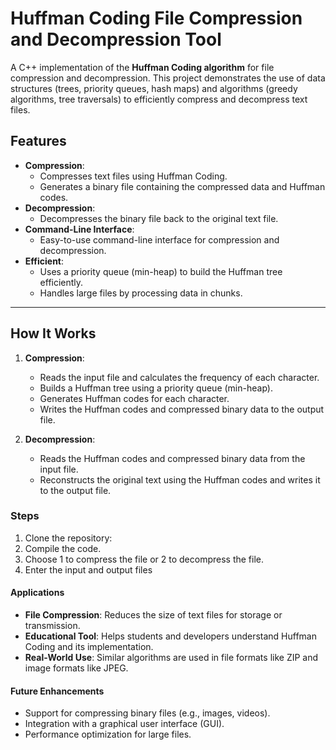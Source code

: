 # Huffman Coding File Compression and Decompression Tool

A C++ implementation of the **Huffman Coding algorithm** for file compression and decompression. This project demonstrates the use of data structures (trees, priority queues, hash maps) and algorithms (greedy algorithms, tree traversals) to efficiently compress and decompress text files.

## **Features**
- **Compression**:
  - Compresses text files using Huffman Coding.
  - Generates a binary file containing the compressed data and Huffman codes.
- **Decompression**:
  - Decompresses the binary file back to the original text file.
- **Command-Line Interface**:
  - Easy-to-use command-line interface for compression and decompression.
- **Efficient**:
  - Uses a priority queue (min-heap) to build the Huffman tree efficiently.
  - Handles large files by processing data in chunks.

---

## **How It Works**
1. **Compression**:
   - Reads the input file and calculates the frequency of each character.
   - Builds a Huffman tree using a priority queue (min-heap).
   - Generates Huffman codes for each character.
   - Writes the Huffman codes and compressed binary data to the output file.

2. **Decompression**:
   - Reads the Huffman codes and compressed binary data from the input file.
   - Reconstructs the original text using the Huffman codes and writes it to the output file.

### Steps
1. Clone the repository:
2. Compile the code.
3. Choose 1 to compress the file or 2 to decompress the file.
4. Enter the input and output files

#### **Applications**
- **File Compression**: Reduces the size of text files for storage or transmission.
- **Educational Tool**: Helps students and developers understand Huffman Coding and its implementation.
- **Real-World Use**: Similar algorithms are used in file formats like ZIP and image formats like JPEG.

#### **Future Enhancements**
- Support for compressing binary files (e.g., images, videos).
- Integration with a graphical user interface (GUI).
- Performance optimization for large files.
